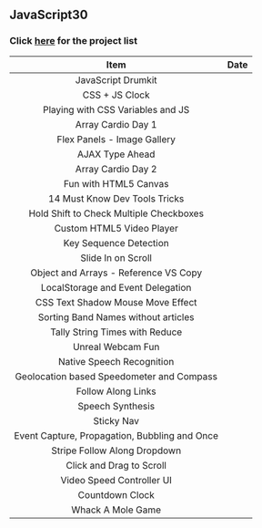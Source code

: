 ## JavaScript30
### Click [here](https://aaronmwhitehead.github.io/JavaScript30/) for the project list   

| Item | Date |
| :------: | :-------: |
   | JavaScript Drumkit |      |
   | CSS + JS Clock |       |
   | Playing with CSS Variables and JS |      |
   | Array Cardio Day 1 |       |
   | Flex Panels - Image Gallery |   |    
   | AJAX Type Ahead |   |    
   | Array Cardio Day 2 |       |
   | Fun with HTML5 Canvas |    |
   | 14 Must Know Dev Tools Tricks |       |
   | Hold Shift to Check Multiple Checkboxes |       |
   | Custom HTML5 Video Player |   |    
   | Key Sequence Detection  |   |    
   | Slide In on Scroll |   |    
   | Object and Arrays - Reference VS Copy |   |    
   | LocalStorage and Event Delegation |   |    
   | CSS Text Shadow Mouse Move Effect |   |    
   | Sorting Band Names without articles |   |    
   | Tally String Times with Reduce |   |    
   | Unreal Webcam Fun |   |    
   | Native Speech Recognition |   |    
   | Geolocation based Speedometer and Compass |       |
   | Follow Along Links |   |    
   | Speech Synthesis |   |    
   | Sticky Nav |   |    
   | Event Capture, Propagation, Bubbling and Once |   |    
   | Stripe Follow Along Dropdown |   |    
   | Click and Drag to Scroll |   |    
   | Video Speed Controller UI |   |    
   | Countdown Clock |   |    
   | Whack A Mole Game |   |    
